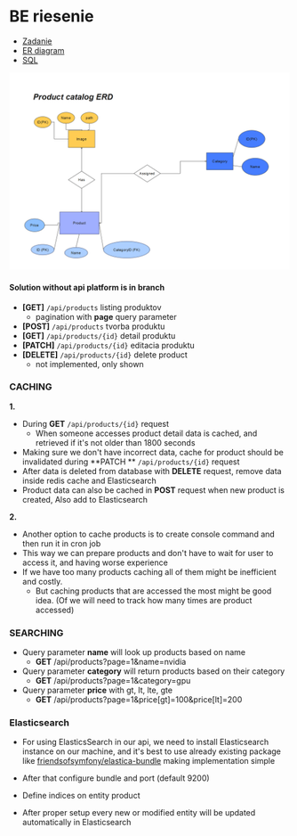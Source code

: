 # BE riesenie

* [Zadanie](DOCS/ASSIGNMENT.md)
* [ER diagram](DOCS/ERD.png)
* [SQL](DOCS/SQL.md)

![ER diagram](DOCS/ERD.png)

#### Solution without api platform is in branch

* **[GET]** ```/api/products``` listing produktov
    * pagination with **page** query parameter
* **[POST]** ```/api/products``` tvorba produktu
* **[GET]** ```/api/products/{id}``` detail produktu
* **[PATCH]** ```/api/products/{id}``` editacia produktu
* **[DELETE]** ```/api/products/{id}``` delete product
    * not implemented, only shown

### CACHING

**1.**

* During **GET** ```/api/products/{id}``` request
    * When someone accesses product detail data is cached, and retrieved if it's not older than 1800 seconds
* Making sure we don't have incorrect data, cache for product should be invalidated during **PATCH
  **  ```/api/products/{id}``` request
* After data is deleted from database with **DELETE** request, remove data inside redis cache and Elasticsearch
* Product data can also be cached in **POST** request when new product is created, Also add to Elasticsearch

**2.**

- Another option to cache products is to create console command and then run it in cron job
- This way we can prepare products and don't have to wait for user to access it, and having worse experience
- If we have too many products caching all of them might be inefficient and costly.
    - But caching products that are accessed the most might be good idea. (Of we will need to track how many times are
      product accessed)

### SEARCHING

* Query parameter **name** will look up products based on name
    * **GET** /api/products?page=1&name=nvidia
* Query parameter **category** will return products based on their category
    * **GET** /api/products?page=1&category=gpu
* Query parameter **price** with gt, lt, lte, gte
    * **GET** /api/products?page=1&price[gt]=100&price[lt]=200

### Elasticsearch

* For using ElasticsSearch in our api, we need to install Elasticsearch instance on our machine,
  and it's best to use already existing package
  like [friendsofsymfony/elastica-bundle](https://github.com/FriendsOfSymfony/FOSElasticaBundle)
  making implementation simple

* After that configure bundle and port (default 9200)
* Define indices on entity product
* After proper setup every new or modified entity will be updated automatically in Elasticsearch